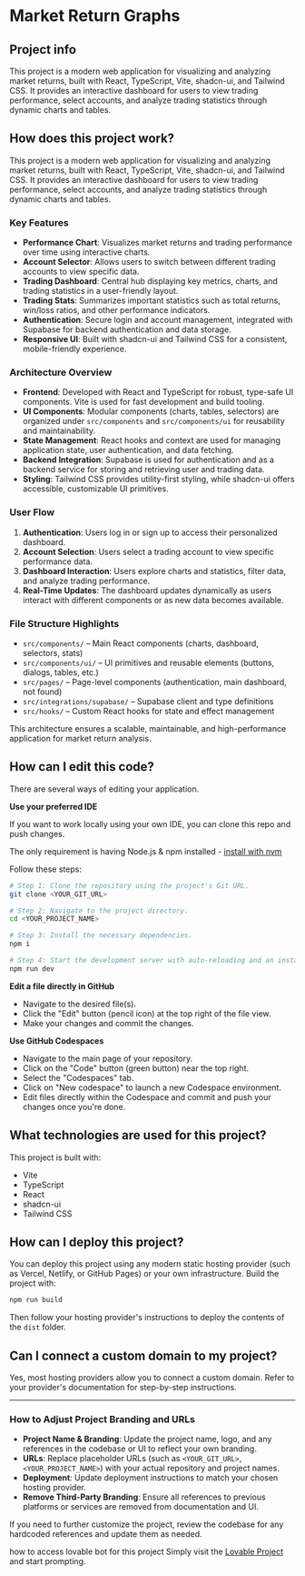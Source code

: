 # Market Return Graphs

## Project info

This project is a modern web application for visualizing and analyzing market returns, built with React, TypeScript, Vite, shadcn-ui, and Tailwind CSS. It provides an interactive dashboard for users to view trading performance, select accounts, and analyze trading statistics through dynamic charts and tables.

## How does this project work?

This project is a modern web application for visualizing and analyzing market returns, built with React, TypeScript, Vite, shadcn-ui, and Tailwind CSS. It provides an interactive dashboard for users to view trading performance, select accounts, and analyze trading statistics through dynamic charts and tables.

### Key Features

- **Performance Chart**: Visualizes market returns and trading performance over time using interactive charts.
- **Account Selector**: Allows users to switch between different trading accounts to view specific data.
- **Trading Dashboard**: Central hub displaying key metrics, charts, and trading statistics in a user-friendly layout.
- **Trading Stats**: Summarizes important statistics such as total returns, win/loss ratios, and other performance indicators.
- **Authentication**: Secure login and account management, integrated with Supabase for backend authentication and data storage.
- **Responsive UI**: Built with shadcn-ui and Tailwind CSS for a consistent, mobile-friendly experience.

### Architecture Overview

- **Frontend**: Developed with React and TypeScript for robust, type-safe UI components. Vite is used for fast development and build tooling.
- **UI Components**: Modular components (charts, tables, selectors) are organized under `src/components` and `src/components/ui` for reusability and maintainability.
- **State Management**: React hooks and context are used for managing application state, user authentication, and data fetching.
- **Backend Integration**: Supabase is used for authentication and as a backend service for storing and retrieving user and trading data.
- **Styling**: Tailwind CSS provides utility-first styling, while shadcn-ui offers accessible, customizable UI primitives.

### User Flow

1. **Authentication**: Users log in or sign up to access their personalized dashboard.
2. **Account Selection**: Users select a trading account to view specific performance data.
3. **Dashboard Interaction**: Users explore charts and statistics, filter data, and analyze trading performance.
4. **Real-Time Updates**: The dashboard updates dynamically as users interact with different components or as new data becomes available.

### File Structure Highlights

- `src/components/` – Main React components (charts, dashboard, selectors, stats)
- `src/components/ui/` – UI primitives and reusable elements (buttons, dialogs, tables, etc.)
- `src/pages/` – Page-level components (authentication, main dashboard, not found)
- `src/integrations/supabase/` – Supabase client and type definitions
- `src/hooks/` – Custom React hooks for state and effect management

This architecture ensures a scalable, maintainable, and high-performance application for market return analysis.

## How can I edit this code?

There are several ways of editing your application.

**Use your preferred IDE**

If you want to work locally using your own IDE, you can clone this repo and push changes.

The only requirement is having Node.js & npm installed - [install with nvm](https://github.com/nvm-sh/nvm#installing-and-updating)

Follow these steps:

```sh
# Step 1: Clone the repository using the project's Git URL.
git clone <YOUR_GIT_URL>

# Step 2: Navigate to the project directory.
cd <YOUR_PROJECT_NAME>

# Step 3: Install the necessary dependencies.
npm i

# Step 4: Start the development server with auto-reloading and an instant preview.
npm run dev
```

**Edit a file directly in GitHub**

- Navigate to the desired file(s).
- Click the "Edit" button (pencil icon) at the top right of the file view.
- Make your changes and commit the changes.

**Use GitHub Codespaces**

- Navigate to the main page of your repository.
- Click on the "Code" button (green button) near the top right.
- Select the "Codespaces" tab.
- Click on "New codespace" to launch a new Codespace environment.
- Edit files directly within the Codespace and commit and push your changes once you're done.

## What technologies are used for this project?

This project is built with:

- Vite
- TypeScript
- React
- shadcn-ui
- Tailwind CSS

## How can I deploy this project?

You can deploy this project using any modern static hosting provider (such as Vercel, Netlify, or GitHub Pages) or your own infrastructure. Build the project with:

```sh
npm run build
```

Then follow your hosting provider's instructions to deploy the contents of the `dist` folder.

## Can I connect a custom domain to my project?

Yes, most hosting providers allow you to connect a custom domain. Refer to your provider's documentation for step-by-step instructions.

---

### How to Adjust Project Branding and URLs

- **Project Name & Branding**: Update the project name, logo, and any references in the codebase or UI to reflect your own branding.
- **URLs**: Replace placeholder URLs (such as `<YOUR_GIT_URL>`, `<YOUR_PROJECT_NAME>`) with your actual repository and project names.
- **Deployment**: Update deployment instructions to match your chosen hosting provider.
- **Remove Third-Party Branding**: Ensure all references to previous platforms or services are removed from documentation and UI.

If you need to further customize the project, review the codebase for any hardcoded references and update them as needed.

how to access lovable bot for this project
Simply visit the [Lovable Project](https://lovable.dev/projects/7dfef052-3889-480b-ab01-a499669c99ed) and start prompting.